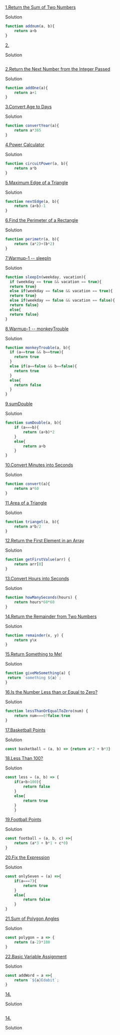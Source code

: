 [1.Return the Sum of Two Numbers](https://edabit.com/challenge/3LpBLgNRyaHMvNb4j)

Solution 

```js
function addnum(a, b){
    return a+b
}
```

[2.]()

Solution 

```js

```

[2.Return the Next Number from the Integer Passed](https://edabit.com/challenge/NAQhEoxbofPidLxm9)

Solution 

```js
function addOne(a){
    return a+1
}
```

[3.Convert Age to Days](https://edabit.com/challenge/bL7hSc6Zh4zZJzGmw)

Solution 

```js
function convertYear(a){
    return a*365
}
```

[4.Power Calculator](https://edabit.com/challenge/wAdE9te55cowBLcPs)

Solution 

```js
function circuitPower(a, b){
    return a*b
}
```

[5.Maximum Edge of a Triangle](https://edabit.com/challenge/nhXofMMyrowMyr9Nv)

Solution 

```js
function nextEdge(a, b){
    return (a+b)-1
}
```

[6.Find the Perimeter of a Rectangle](https://edabit.com/challenge/XnJ24rWW7iJkNrtsh)

Solution 

```js
function perimetr(a, b){
    return (a*2)+(b*2)
}
```

[7.Warmup-1 -- sleepIn](https://the-winter.github.io/codingjs/exercise.html?name=sleepIn&title=Warmup-1)

Solution 

```js
function sleepIn(weekday, vacation){
  if (weekday == true && vacation == true){
  return true}
  else if(weekday == false && vacation == true){
  return true}
  else if(weekday == false && vacation == false){
  return false}
  else{
  return false}
}
```

[8.Warmup-1 -- monkeyTrouble](https://the-winter.github.io/codingjs/exercise.html?name=monkeyTrouble&title=Warmup-1)

Solution 

```js
function monkeyTrouble(a, b){
  if (a==true && b==true){
    return true
  }
  else if(a==false && b==false){
    return true
  }
  else{
    return false
  }
}
```

[9.sumDouble](https://the-winter.github.io/codingjs/exercise.html)

Solution 

```js
function sumDouble(a, b){
    if (a===b){
        return (a+b)*2
    }
    else{
        return a+b
    }
}
```

[10.Convert Minutes into Seconds](https://edabit.com/challenge/8q54MKnRrm89pSLmW)

Solution 

```js
function convert(a){
    return a*60
}
```

[11.Area of a Triangle](https://edabit.com/challenge/3CaszbdZYGN4otQD8)

Solution 

```js
function triangel(a, b){
    return a*b/2
}
```

[12.Return the First Element in an Array](https://edabit.com/challenge/QaApgtePE6QrCZ64o)

Solution 

```js
function getFirstValue(arr) {
	return arr[0]
}
```

[13.Convert Hours into Seconds](https://edabit.com/challenge/6AnQqiEjkJdZrWhPS)

Solution 

```js
function howManySeconds(hours) {
	return hours*60*60
}
```

[14.Return the Remainder from Two Numbers](https://edabit.com/challenge/Q2j5FTFtsk7PdzrQk)

Solution 

```js
function remainder(x, y) {
	return y%x
}
```

[15.Return Something to Me!](https://edabit.com/challenge/MvZK536X7fyrWH8Qc)

Solution 

```js
function giveMeSomething(a) {
 return `something ${a}`;
}
```

[16.Is the Number Less than or Equal to Zero?](https://edabit.com/challenge/PTiLYyb4A69KZtBCg)

Solution 

```js
function lessThanOrEqualToZero(num) {
	return num===0?false:true
}
```

[17.Basketball Points](https://edabit.com/challenge/Y46Xp2pcvTB77bmdD)

Solution 

```js
const basketball = (a, b) => {return a*2 + b*3}
```

[18.Less Than 100?](https://edabit.com/challenge/9MjEpkL7yAjAqiH58)

Solution 

```js
const less = (a, b) => {
    if(a+b>100){
        return false
    }
    else{
        return true
    }
    }
```


[19.Football Points](https://edabit.com/challenge/GwvwXHWCThHZrR7xu)

Solution 

```js
const football = (a, b, c) =>{
    return (a*3 + b*1 + c*0)
}
```

[20.Fix the Expression](https://edabit.com/challenge/FipbQSYquQLPZ8QXG)

Solution 

```js
const onlySeven = (a) =>{
    if(a===7){
        return true
    }
    else{
        return false
    }
}
```

[21.Sum of Polygon Angles](https://edabit.com/challenge/fBJyQSe5Jmbm9hPAG)

Solution 

```js
const polygon = a => {
    return (a-2)*180
}
```

[22.Basic Variable Assignment](https://edabit.com/challenge/ZNwHGgHvsdnYwJ5WK)

Solution 

```js
const addWord = a =>{
    return `${a}Edabit`;
}
```

[14.]()

Solution 

```js

```

[14.]()

Solution 

```js

```